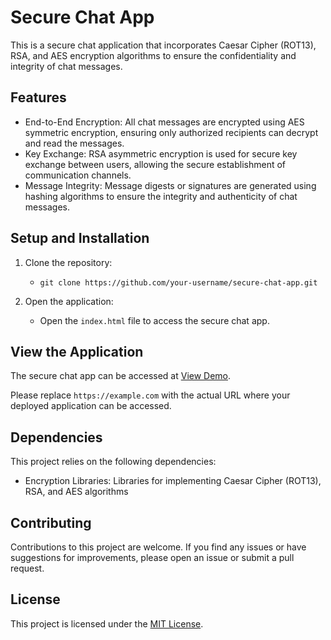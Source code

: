 # Secure Chat App

This is a secure chat application that incorporates Caesar Cipher (ROT13), RSA, and AES encryption algorithms to ensure the confidentiality and integrity of chat messages.

## Features

- End-to-End Encryption: All chat messages are encrypted using AES symmetric encryption, ensuring only authorized recipients can decrypt and read the messages.
- Key Exchange: RSA asymmetric encryption is used for secure key exchange between users, allowing the secure establishment of communication channels.
- Message Integrity: Message digests or signatures are generated using hashing algorithms to ensure the integrity and authenticity of chat messages.

## Setup and Installation

1. Clone the repository:

   - ```git clone https://github.com/your-username/secure-chat-app.git```

2. Open the application:
   - Open the `index.html` file to access the secure chat app.
 
## View the Application

The secure chat app can be accessed at [View Demo](https://encryptionalgorithmspbl.netlify.app/).

Please replace `https://example.com` with the actual URL where your deployed application can be accessed.


## Dependencies

This project relies on the following dependencies:

- Encryption Libraries: Libraries for implementing Caesar Cipher (ROT13), RSA, and AES algorithms

## Contributing

Contributions to this project are welcome. If you find any issues or have suggestions for improvements, please open an issue or submit a pull request.

## License

This project is licensed under the [MIT License](LICENSE).

